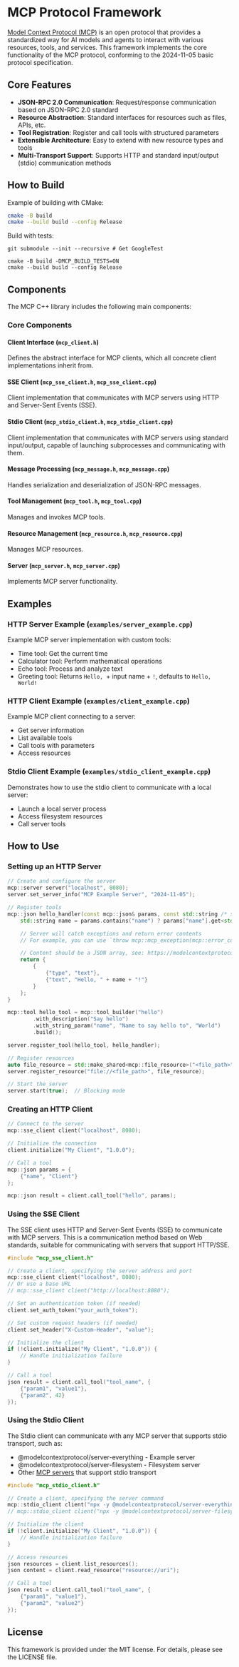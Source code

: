 # MCP Protocol Framework

[Model Context Protocol (MCP)](https://spec.modelcontextprotocol.io/specification/2024-11-05/architecture/) is an open protocol that provides a standardized way for AI models and agents to interact with various resources, tools, and services. This framework implements the core functionality of the MCP protocol, conforming to the 2024-11-05 basic protocol specification.

## Core Features

- **JSON-RPC 2.0 Communication**: Request/response communication based on JSON-RPC 2.0 standard
- **Resource Abstraction**: Standard interfaces for resources such as files, APIs, etc.
- **Tool Registration**: Register and call tools with structured parameters
- **Extensible Architecture**: Easy to extend with new resource types and tools
- **Multi-Transport Support**: Supports HTTP and standard input/output (stdio) communication methods

## How to Build

Example of building with CMake:
```bash
cmake -B build
cmake --build build --config Release
```

Build with tests:
```
git submodule --init --recursive # Get GoogleTest

cmake -B build -DMCP_BUILD_TESTS=ON
cmake --build build --config Release
```

## Components

The MCP C++ library includes the following main components:

### Core Components

#### Client Interface (`mcp_client.h`)
Defines the abstract interface for MCP clients, which all concrete client implementations inherit from.

#### SSE Client (`mcp_sse_client.h`, `mcp_sse_client.cpp`)
Client implementation that communicates with MCP servers using HTTP and Server-Sent Events (SSE).

#### Stdio Client (`mcp_stdio_client.h`, `mcp_stdio_client.cpp`)
Client implementation that communicates with MCP servers using standard input/output, capable of launching subprocesses and communicating with them.

#### Message Processing (`mcp_message.h`, `mcp_message.cpp`)
Handles serialization and deserialization of JSON-RPC messages.

#### Tool Management (`mcp_tool.h`, `mcp_tool.cpp`)
Manages and invokes MCP tools.

#### Resource Management (`mcp_resource.h`, `mcp_resource.cpp`)
Manages MCP resources.

#### Server (`mcp_server.h`, `mcp_server.cpp`)
Implements MCP server functionality.

## Examples

### HTTP Server Example (`examples/server_example.cpp`)

Example MCP server implementation with custom tools:
- Time tool: Get the current time
- Calculator tool: Perform mathematical operations
- Echo tool: Process and analyze text
- Greeting tool: Returns `Hello, `+ input name + `!`, defaults to `Hello, World!`

### HTTP Client Example (`examples/client_example.cpp`)

Example MCP client connecting to a server:
- Get server information
- List available tools
- Call tools with parameters
- Access resources

### Stdio Client Example (`examples/stdio_client_example.cpp`)

Demonstrates how to use the stdio client to communicate with a local server:
- Launch a local server process
- Access filesystem resources
- Call server tools

## How to Use

### Setting up an HTTP Server

```cpp
// Create and configure the server
mcp::server server("localhost", 8080);
server.set_server_info("MCP Example Server", "2024-11-05");

// Register tools
mcp::json hello_handler(const mcp::json& params, const std::string /* session_id */) {
    std::string name = params.contains("name") ? params["name"].get<std::string>() : "World";

    // Server will catch exceptions and return error contents
    // For example, you can use `throw mcp::mcp_exception(mcp::error_code::invalid_params, "Invalid name");` to report an error

    // Content should be a JSON array, see: https://modelcontextprotocol.io/specification/2024-11-05/server/tools#tool-result
    return {
        {
            {"type", "text"},
            {"text", "Hello, " + name + "!"}
        }
    };
}

mcp::tool hello_tool = mcp::tool_builder("hello")
        .with_description("Say hello")
        .with_string_param("name", "Name to say hello to", "World")
        .build();

server.register_tool(hello_tool, hello_handler);

// Register resources
auto file_resource = std::make_shared<mcp::file_resource>("<file_path>");
server.register_resource("file://<file_path>", file_resource);

// Start the server
server.start(true);  // Blocking mode
```

### Creating an HTTP Client

```cpp
// Connect to the server
mcp::sse_client client("localhost", 8080);

// Initialize the connection
client.initialize("My Client", "1.0.0");

// Call a tool
mcp::json params = {
    {"name", "Client"}
};

mcp::json result = client.call_tool("hello", params);
```

### Using the SSE Client

The SSE client uses HTTP and Server-Sent Events (SSE) to communicate with MCP servers. This is a communication method based on Web standards, suitable for communicating with servers that support HTTP/SSE.

```cpp
#include "mcp_sse_client.h"

// Create a client, specifying the server address and port
mcp::sse_client client("localhost", 8080);
// Or use a base URL
// mcp::sse_client client("http://localhost:8080");

// Set an authentication token (if needed)
client.set_auth_token("your_auth_token");

// Set custom request headers (if needed)
client.set_header("X-Custom-Header", "value");

// Initialize the client
if (!client.initialize("My Client", "1.0.0")) {
    // Handle initialization failure
}

// Call a tool
json result = client.call_tool("tool_name", {
    {"param1", "value1"},
    {"param2", 42}
});
```

### Using the Stdio Client

The Stdio client can communicate with any MCP server that supports stdio transport, such as:

- @modelcontextprotocol/server-everything - Example server
- @modelcontextprotocol/server-filesystem - Filesystem server
- Other [MCP servers](https://www.pulsemcp.com/servers) that support stdio transport

```cpp
#include "mcp_stdio_client.h"

// Create a client, specifying the server command
mcp::stdio_client client("npx -y @modelcontextprotocol/server-everything");
// mcp::stdio_client client("npx -y @modelcontextprotocol/server-filesystem /path/to/directory");

// Initialize the client
if (!client.initialize("My Client", "1.0.0")) {
    // Handle initialization failure
}

// Access resources
json resources = client.list_resources();
json content = client.read_resource("resource://uri");

// Call a tool
json result = client.call_tool("tool_name", {
    {"param1", "value1"},
    {"param2", "value2"}
});
```

## License

This framework is provided under the MIT license. For details, please see the LICENSE file. 
